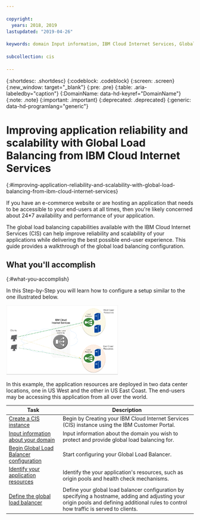 ```yaml
---

copyright:
  years: 2018, 2019
lastupdated: "2019-04-26"

keywords: domain Input information, IBM Cloud Internet Services, Global Load balancing

subcollection: cis

---
```



{:shortdesc: .shortdesc}
{:codeblock: .codeblock}
{:screen: .screen}
{:new_window: target="_blank"}
{:pre: .pre}
{:table: .aria-labeledby="caption"}
{:DomainName: data-hd-keyref="DomainName"}
{:note: .note}
{:important: .important}
{:deprecated: .deprecated}
{:generic: data-hd-programlang="generic"}

# Improving application reliability and scalability with Global Load Balancing from IBM Cloud Internet Services
{:#improving-application-reliability-and-scalability-with-global-load-balancing-from-ibm-cloud-internet-services}

If you have an e-commerce website or are hosting an application that needs to be accessible to your end-users at all times, then you're likely concerned about 24*7 availability and performance of your application. 

The global load balancing capabilities available with the IBM Cloud Internet Services (CIS) can help improve reliability and scalability of your applications while delivering the best possible end-user experience. This guide provides a walkthrough of the global load balancing configuration.  

## What you'll accomplish
{:#what-you-accomplish}

In this Step-by-Step you will learn how to configure a setup similar to the one illustrated below.

<img src="images/reliability1.png" alt="drawing" style="width: 300px;"/>

In this example, the application resources are deployed in two data center locations, one in US West and the other in US East Coast. The end-users may be accessing this application from all over the world. 

Task  | Description
------------- | -------------
[Create a CIS instance](/docs/infrastructure/cis?topic=cis-create-your-cis-instance) | Begin by Creating your IBM Cloud Internet Services (CIS) instance using the IBM Customer Portal.|
[Input information about your domain](/docs/infrastructure/cis?topic=cis-input-information-about-your-domain) | Input information about the domain you wish to protect and provide global load balancing for.
[Begin Global Load Balancer configuration](/docs/infrastructure/cis?topic=cis-begin-global-load-balancer-configuration) | Start configuring your Global Load Balancer.
[Identify your application resources](/docs/infrastructure/cis?topic=cis-identify-your-application-resources) | Identify the your application's resources, such as origin pools and health check mechanisms.
[Define the global load balancer](/docs/infrastructure/cis?topic=cis-define-the-global-load-balancer) | Define your global load balancer configuration by specifying a hostname, adding and adjusting your origin pools and defining additional rules to control how traffic is served to clients.
